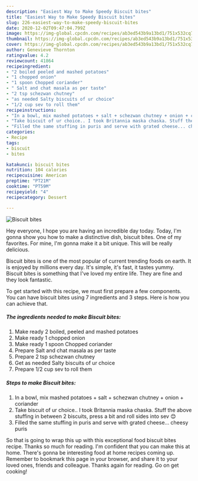 ```yaml
---
description: "Easiest Way to Make Speedy Biscuit bites"
title: "Easiest Way to Make Speedy Biscuit bites"
slug: 226-easiest-way-to-make-speedy-biscuit-bites
date: 2020-12-02T09:47:04.799Z
image: https://img-global.cpcdn.com/recipes/ab3ed543b9a13bd1/751x532cq70/biscuit-bites-recipe-main-photo.jpg
thumbnail: https://img-global.cpcdn.com/recipes/ab3ed543b9a13bd1/751x532cq70/biscuit-bites-recipe-main-photo.jpg
cover: https://img-global.cpcdn.com/recipes/ab3ed543b9a13bd1/751x532cq70/biscuit-bites-recipe-main-photo.jpg
author: Genevieve Thornton
ratingvalue: 4.2
reviewcount: 41864
recipeingredient:
- "2 boiled peeled and mashed potatoes"
- "1 chopped onion"
- "1 spoon Chopped coriander"
- " Salt and chat masala as per taste"
- "2 tsp schezwan chutney"
- "as needed Salty biscuits of ur choice"
- "1/2 cup sev to roll them"
recipeinstructions:
- "In a bowl, mix mashed potatoes + salt + schezwan chutney + onion + coriander"
- "Take biscuit of ur choice.. I took Britannia maska chaska. Stuff the above stuffing in between 2 biscuits, press a bit and roll sides into sev 😊"
- "Filled the same stuffing in puris and serve with grated cheese... cheesy puris"
categories:
- Recipe
tags:
- biscuit
- bites

katakunci: biscuit bites 
nutrition: 104 calories
recipecuisine: American
preptime: "PT21M"
cooktime: "PT59M"
recipeyield: "4"
recipecategory: Dessert

---
```



![Biscuit bites](https://img-global.cpcdn.com/recipes/ab3ed543b9a13bd1/751x532cq70/biscuit-bites-recipe-main-photo.jpg)

Hey everyone, I hope you are having an incredible day today. Today, I'm gonna show you how to make a distinctive dish, biscuit bites. One of my favorites. For mine, I'm gonna make it a bit unique. This will be really delicious.



Biscuit bites is one of the most popular of current trending foods on earth. It is enjoyed by millions every day. It's simple, it's fast, it tastes yummy. Biscuit bites is something that I've loved my entire life. They are fine and they look fantastic.


To get started with this recipe, we must first prepare a few components. You can have biscuit bites using 7 ingredients and 3 steps. Here is how you can achieve that.

<!--inarticleads1-->

##### The ingredients needed to make Biscuit bites:

1. Make ready 2 boiled, peeled and mashed potatoes
1. Make ready 1 chopped onion
1. Make ready 1 spoon Chopped coriander
1. Prepare  Salt and chat masala as per taste
1. Prepare 2 tsp schezwan chutney
1. Get as needed Salty biscuits of ur choice
1. Prepare 1/2 cup sev to roll them




<!--inarticleads2-->

##### Steps to make Biscuit bites:

1. In a bowl, mix mashed potatoes + salt + schezwan chutney + onion + coriander
1. Take biscuit of ur choice.. I took Britannia maska chaska. Stuff the above stuffing in between 2 biscuits, press a bit and roll sides into sev 😊
1. Filled the same stuffing in puris and serve with grated cheese... cheesy puris




So that is going to wrap this up with this exceptional food biscuit bites recipe. Thanks so much for reading. I'm confident that you can make this at home. There's gonna be interesting food at home recipes coming up. Remember to bookmark this page in your browser, and share it to your loved ones, friends and colleague. Thanks again for reading. Go on get cooking!

